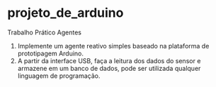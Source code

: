 # projeto_de_arduino
Trabalho Prático Agentes

1. Implemente um agente reativo simples baseado na plataforma de prototipagem Arduino.
2. A partir da interface USB, faça a leitura dos dados do sensor e armazene em um banco de dados, pode ser utilizada qualquer linguagem de programação.
